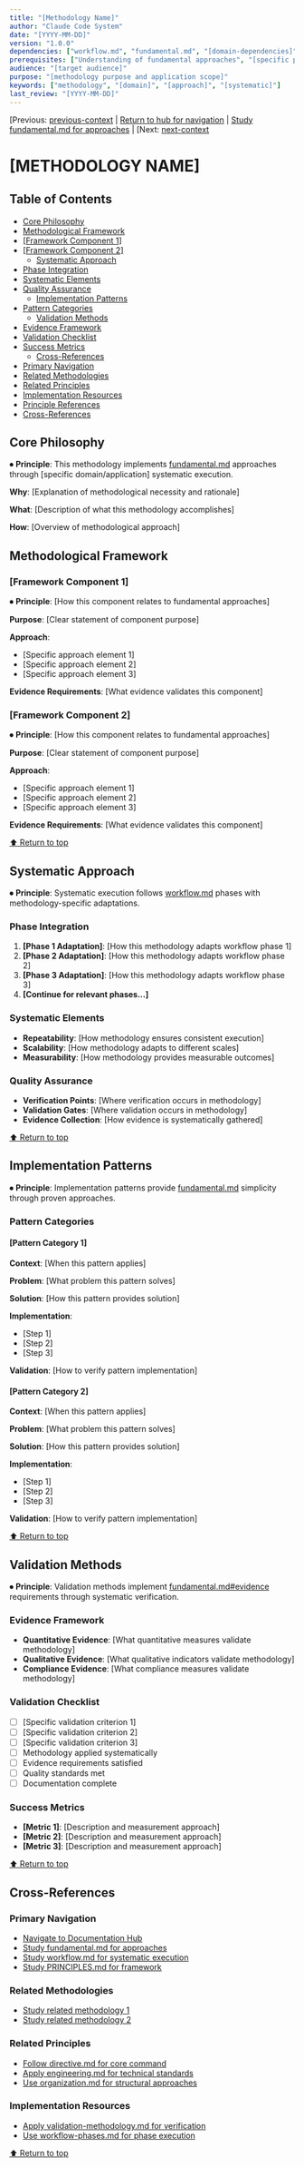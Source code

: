 ```yaml
---
title: "[Methodology Name]"
author: "Claude Code System"
date: "[YYYY-MM-DD]"
version: "1.0.0"
dependencies: ["workflow.md", "fundamental.md", "[domain-dependencies]"]
prerequisites: ["Understanding of fundamental approaches", "[specific prerequisites]"]
audience: "[target audience]"
purpose: "[methodology purpose and application scope]"
keywords: ["methodology", "[domain]", "[approach]", "[systematic]"]
last_review: "[YYYY-MM-DD]"
---
```


[Previous: [previous-context](previous-link.md) | [Return to hub for navigation](../index.md) | [Study fundamental.md for approaches](../principles/fundamental.md) | [Next: [next-context](next-link.md)

# [METHODOLOGY NAME]

## Table of Contents
  - [Core Philosophy](#core-philosophy)
  - [Methodological Framework](#methodological-framework)
- [[Framework Component 1]](#-framework-component-1-)
- [[Framework Component 2]](#-framework-component-2-)
  - [Systematic Approach](#systematic-approach)
- [Phase Integration](#phase-integration)
- [Systematic Elements](#systematic-elements)
- [Quality Assurance](#quality-assurance)
  - [Implementation Patterns](#implementation-patterns)
- [Pattern Categories](#pattern-categories)
  - [Validation Methods](#validation-methods)
- [Evidence Framework](#evidence-framework)
- [Validation Checklist](#validation-checklist)
- [Success Metrics](#success-metrics)
  - [Cross-References](#cross-references)
- [Primary Navigation](#primary-navigation)
- [Related Methodologies](#related-methodologies)
- [Related Principles](#related-principles)
- [Implementation Resources](#implementation-resources)
- [Principle References](#principle-references)
- [Cross-References](#cross-references)

## Core Philosophy

⏺ **Principle**: This methodology implements [fundamental.md](../principles/fundamental.md) approaches through [specific domain/application] systematic execution.

**Why**: [Explanation of methodological necessity and rationale]

**What**: [Description of what this methodology accomplishes]

**How**: [Overview of methodological approach]

## Methodological Framework

### [Framework Component 1]
⏺ **Principle**: [How this component relates to fundamental approaches]

**Purpose**: [Clear statement of component purpose]

**Approach**:
- [Specific approach element 1]
- [Specific approach element 2]
- [Specific approach element 3]

**Evidence Requirements**: [What evidence validates this component]

### [Framework Component 2]
⏺ **Principle**: [How this component relates to fundamental approaches]

**Purpose**: [Clear statement of component purpose]

**Approach**:
- [Specific approach element 1]
- [Specific approach element 2]
- [Specific approach element 3]

**Evidence Requirements**: [What evidence validates this component]

[⬆ Return to top](#methodology-name)

## Systematic Approach

⏺ **Principle**: Systematic execution follows [workflow.md](../principles/workflow.md) phases with methodology-specific adaptations.

### Phase Integration
1. **[Phase 1 Adaptation]**: [How this methodology adapts workflow phase 1]
2. **[Phase 2 Adaptation]**: [How this methodology adapts workflow phase 2]
3. **[Phase 3 Adaptation]**: [How this methodology adapts workflow phase 3]
4. **[Continue for relevant phases...]**

### Systematic Elements
- **Repeatability**: [How methodology ensures consistent execution]
- **Scalability**: [How methodology adapts to different scales]
- **Measurability**: [How methodology provides measurable outcomes]

### Quality Assurance
- **Verification Points**: [Where verification occurs in methodology]
- **Validation Gates**: [Where validation occurs in methodology]
- **Evidence Collection**: [How evidence is systematically gathered]

[⬆ Return to top](#methodology-name)

## Implementation Patterns

⏺ **Principle**: Implementation patterns provide [fundamental.md](../principles/fundamental.md) simplicity through proven approaches.

### Pattern Categories

#### [Pattern Category 1]
**Context**: [When this pattern applies]

**Problem**: [What problem this pattern solves]

**Solution**: [How this pattern provides solution]

**Implementation**:
- [Step 1]
- [Step 2]
- [Step 3]

**Validation**: [How to verify pattern implementation]

#### [Pattern Category 2]
**Context**: [When this pattern applies]

**Problem**: [What problem this pattern solves]

**Solution**: [How this pattern provides solution]

**Implementation**:
- [Step 1]
- [Step 2]
- [Step 3]

**Validation**: [How to verify pattern implementation]

[⬆ Return to top](#methodology-name)

## Validation Methods

⏺ **Principle**: Validation methods implement [fundamental.md#evidence](../principles/fundamental.md#evidence) requirements through systematic verification.

### Evidence Framework
- **Quantitative Evidence**: [What quantitative measures validate methodology]
- **Qualitative Evidence**: [What qualitative indicators validate methodology]
- **Compliance Evidence**: [What compliance measures validate methodology]

### Validation Checklist
- [ ] [Specific validation criterion 1]
- [ ] [Specific validation criterion 2]
- [ ] [Specific validation criterion 3]
- [ ] Methodology applied systematically
- [ ] Evidence requirements satisfied
- [ ] Quality standards met
- [ ] Documentation complete

### Success Metrics
- **[Metric 1]**: [Description and measurement approach]
- **[Metric 2]**: [Description and measurement approach]
- **[Metric 3]**: [Description and measurement approach]

[⬆ Return to top](#methodology-name)

## Cross-References

### Primary Navigation
- [Navigate to Documentation Hub](../index.md)
- [Study fundamental.md for approaches](../principles/fundamental.md)
- [Study workflow.md for systematic execution](../principles/workflow.md)
- [Study PRINCIPLES.md for framework](principles/PRINCIPLES.md)

### Related Methodologies
- [Study related methodology 1](related-methodology-1.md)
- [Study related methodology 2](related-methodology-2.md)

### Related Principles
- [Follow directive.md for core command](../principles/directive.md)
- [Apply engineering.md for technical standards](../principles/engineering.md)
- [Use organization.md for structural approaches](../principles/organization.md)

### Implementation Resources
- [Apply validation-methodology.md for verification](../principles/validation.md#validation-methodology)
- [Use workflow-phases.md for phase execution](../templates/templates/components/workflow-phases.md)

[⬆ Return to top](#methodology-name)